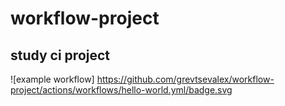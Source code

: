# workflow-project

## study ci project

![example workflow] https://github.com/grevtsevalex/workflow-project/actions/workflows/hello-world.yml/badge.svg
